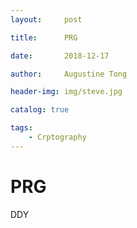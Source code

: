 ```yaml
---
layout:     post

title:      PRG

date:       2018-12-17

author:     Augustine Tong

header-img: img/steve.jpg

catalog: true

tags:
    - Crptography
---
```


# PRG
DDY